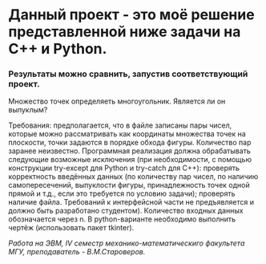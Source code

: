 # Данный проект - это моё решение представленной ниже задачи на C++ и Python. 
### Результаты можно сравнить, запустив соответствующий проект.
  
Множество точек определяеть многоугольник. Является ли он выпуклым?

Требования: предполагается, что в файле записаны пары чисел, которые можно рассматривать как координаты множества точек на плоскости, точки задаются в порядке
обхода фигуры. Количество пар заранее неизвестно. Программная реализация должна обрабатывать следующие возможные исключения (при необходимости, с помощью
конструкции try-except для Python и try-catch для C++): проверять корректность введённых данных (по количеству пар чисел, по наличию самопересечений,
выпуклости фигуры, принадлежность точек одной прямой и т.д., если это требуется по условию задачи); проверять наличие файла.
Требований к интерфейсной части не предъявляется и должно быть разработано студентом). Количество входных данных обозначается через n. В python-варианте
необходимо выполнить чертёж (использовать пакет tkinter).
  
_Работа на ЭВМ, IV семестр механико-математическиго факультета МГУ, преподаватель - В.М.Староверов._
